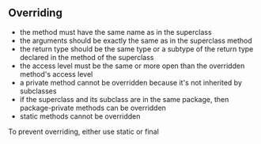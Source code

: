 ## Overriding 

- the method must have the same name as in the superclass
- the arguments should be exactly the same as in the superclass method
- the return type should be the same type or a subtype of the return type declared in the method of the superclass
- the access level must be the same or more open than the overridden method's access level
- a private method cannot be overridden because it's not inherited by subclasses
- if the superclass and its subclass are in the same package, then package-private methods can be overridden
- static methods cannot be overridden


To prevent overriding, either use static or final

